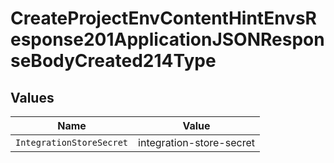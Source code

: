 # CreateProjectEnvContentHintEnvsResponse201ApplicationJSONResponseBodyCreated214Type


## Values

| Name                     | Value                    |
| ------------------------ | ------------------------ |
| `IntegrationStoreSecret` | integration-store-secret |